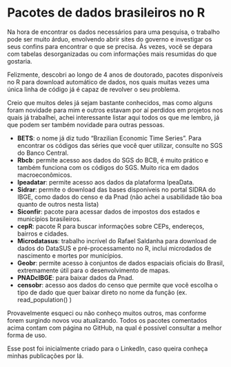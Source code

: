 # Pacotes de dados brasileiros no R

Na hora de encontrar os dados necessários para uma pesquisa, o trabalho pode ser muito árduo, envolvendo abrir sites do governo e investigar os seus confins para encontrar o que se precisa. Às vezes, você se depara com tabelas desorganizadas ou com informações mais resumidas do que gostaria.

Felizmente, descobri ao longo de 4 anos de doutorado, pacotes disponíveis no R para download automático de dados, nos quais muitas vezes uma única linha de código já é capaz de revolver o seu problema.

Creio que muitos deles já sejam bastante conhecidos, mas como alguns foram novidade para mim e outros estavam por aí perdidos em projetos nos quais já trabalhei, achei interessante listar aqui todos os que me lembro, já que podem ser também novidade para outras pessoas.
- **BETS**: o nome já diz tudo “Brazilian Economic Time Series”. Para encontrar os códigos das séries que você quer utilizar, consulte no SGS do Banco Central.
- **Rbcb**: permite acesso aos dados do SGS do BCB, é muito prático e também funciona com os códigos do SGS. Muito rica em dados macroeconômicos.
- **Ipeadatar**: permite acesso aos dados da plataforma IpeaData.
- **Sidrar**: permite o download das bases disponíveis no portal SIDRA do IBGE, como dados do censo e da Pnad (não achei a usabilidade tão boa quanto de outros nesta lista)
- **Siconfir**: pacote para acessar dados de impostos dos estados e municípios brasileiros.
- **cepR**: pacote R para buscar informações sobre CEPs, endereços, bairros e cidades.
- **Microdatasus**: trabalho incrível do Rafael Saldanha para download de dados do DataSUS e pré-processamento no R, inclui microdados de nascimento e mortes por municípios.
- **Geobr**: permite acesso à conjuntos de dados espaciais oficiais do Brasil, extremamente útil para o desenvolvimento de mapas.
- **PNADcIBGE**: para baixar dados da Pnad.
- **censobr**: acesso aos dados do censo que permite que você escolha o tipo de dado que quer baixar direto no nome da função (ex. read_population() ) 

Provavelmente esqueci ou não conheço muitos outros, mas conforme forem surgindo novos vou atualizando. Todos os pacotes comentados acima contam com página no GitHub, na qual é possível consultar a melhor forma de uso.

Esse post foi inicialmente criado para o LinkedIn, caso queira conheça minhas publicações por lá.
